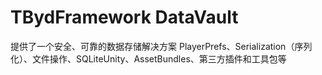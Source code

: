 # TBydFramework DataVault
提供了一个安全、可靠的数据存储解决方案
PlayerPrefs、Serialization（序列化）、文件操作、SQLiteUnity、AssetBundles、第三方插件和工具包等